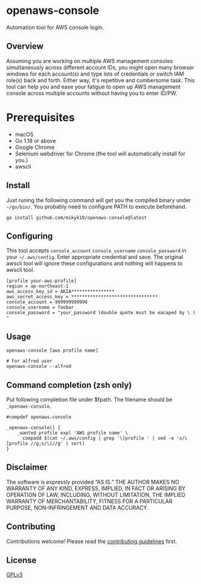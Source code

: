 # openaws-console

Automation tool for AWS console login.

## Overview

Assuming you are working on multiple AWS management consoles simultaneously across different account IDs, you might open many browser windows for each account(s) and type lots of credentials or switch IAM role(s) back and forth. Either way, it's repetitive and cumbersome task. This tool can help you and ease your fatigue to open up AWS management console across multiple accounts without having you to enter ID/PW.

# Prerequisites

- macOS
- Go 1.18 or above
- Google Chrome
- Selenium webdriver for Chrome (the tool will automatically install for you.)
- awscli

## Install

Just runing the following command will get you the compiled binary under `~/go/bin/`.
You probably need to configure PATH to execute beforehand.

```
go install github.com/mikyk10/openaws-console@latest
```

## Configuring

This tool accepts `console_account` `console_username` `console_password` in your `~/.aws/config`. Enter appropriate credential and save. The original awscli tool will ignore these configurations and nothing will happens to awscli tool.

```
[profile your-aws-profile]
region = ap-northeast-1
aws_access_key_id = AKIA****************
aws_secret_access_key = ********************************
console_account = 999999999999
console_username = foobar
console_password = "your_password (double quote must be eacaped by \ ) "
```

## Usage

```
openaws-console [aws profile name]

# For alfred user
openaws-console --alfred
```

## Command completion (zsh only)

Put following completion file under $fpath. The filename should be `_openaws-console`.

```
#compdef openaws-console

_openaws-console() {
    _wanted profile expl 'AWS profile name' \
      compadd $(cat ~/.aws/config | grep '\[profile ' | sed -e 's/\[profile //g;s/\]//g' | sort)
}
```

## Disclaimer

The software is expressly provided “AS IS.” THE AUTHOR MAKES NO WARRANTY OF ANY KIND, EXPRESS, IMPLIED, IN FACT OR ARISING BY OPERATION OF LAW, INCLUDING, WITHOUT LIMITATION, THE IMPLIED WARRANTY OF MERCHANTABILITY, FITNESS FOR A PARTICULAR PURPOSE, NON-INFRINGEMENT AND DATA ACCURACY.

## Contributing

Contributions welcome! Please read the [contributing guidelines](CONTRIBUTING.md) first.


## License

[GPLv3](LICENSE)
